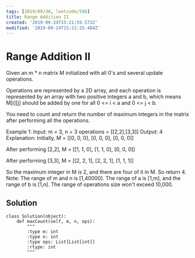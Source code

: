 ```yaml
---
tags: [2019/09/30, leetcode/598]
title: Range Addition II
created: '2019-09-24T15:21:59.573Z'
modified: '2019-09-24T15:22:25.484Z'
---
```


# Range Addition II

Given an m * n matrix M initialized with all 0's and several update operations.

Operations are represented by a 2D array, and each operation is represented by an array with two positive integers a and b, which means M[i][j] should be added by one for all 0 <= i < a and 0 <= j < b.

You need to count and return the number of maximum integers in the matrix after performing all the operations.

Example 1:
Input: 
m = 3, n = 3
operations = [[2,2],[3,3]]
Output: 4
Explanation: 
Initially, M = 
[[0, 0, 0],
 [0, 0, 0],
 [0, 0, 0]]

After performing [2,2], M = 
[[1, 1, 0],
 [1, 1, 0],
 [0, 0, 0]]

After performing [3,3], M = 
[[2, 2, 1],
 [2, 2, 1],
 [1, 1, 1]]

So the maximum integer in M is 2, and there are four of it in M. So return 4.
Note:
The range of m and n is [1,40000].
The range of a is [1,m], and the range of b is [1,n].
The range of operations size won't exceed 10,000.

## Solution

```
class Solution(object):
    def maxCount(self, m, n, ops):
        """
        :type m: int
        :type n: int
        :type ops: List[List[int]]
        :rtype: int
        """
        
```
